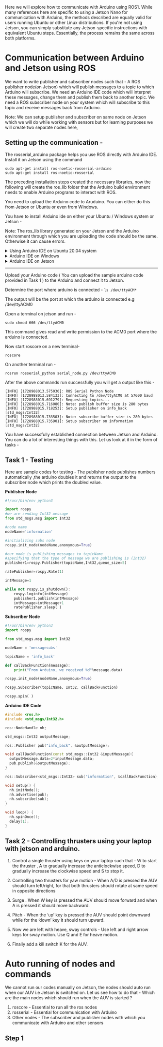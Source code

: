 Here we will explore how to communicate with Arduino using ROS1. While many references here are specific to using a Jetson Nano for communication with Arduino, the methods described are equally valid for users running Ubuntu or other Linux distributions. If you're not using Jetson, you can simply substitute any Jetson-specific instructions with equivalent Ubuntu steps. Essentially, the process remains the same across both platforms.

# Communication between Arduino and Jetson using ROS

We want to write publisher and subscriber nodes such that -
A ROS publisher node(on Jetson) which will publish messages to a topic to which Arduino will subscribe.
We need an Arduino IDE code which will interpret these messages, change them and publish them back to another topic.
We need a ROS subscriber node on your system which will subscribe to this topic and receive messages back from Arduino.

Note: We can setup publisher and subscriber on same node on Jetson which we will do while working with sensors but for learning purposes we will create two separate nodes here,

## Setting up the communication - 

The rosserial_arduino package helps you use ROS directly with Arduino IDE. Install it on Jetson using the command 


```
sudo apt-get install ros-noetic-rosserial-arduino
sudo apt-get install ros-noetic-rosserial
```

The preceding installation steps created the necessary libraries, now the following will create the ros_lib folder that the Arduino build environment needs to enable Arduino programs to interact with ROS.

You need to upload the Arduino code to Aruduino. You can either do this from Jetson or Ubuntu or even from Windows.

You have to install Arduino ide on either your Ubuntu / Windows system  or Jetson - 

Note: The ros_lib library generated on your Jetson and the Arduino environment through which you are uploading the code should be the same. Otherwise it can cause errors.

<details>
<summary>Using Arduino IDE on Ubuntu 20.04 system </summary>

### Installing Arduino IDE on Ubuntu 20.04 - 

Download the Linux 64 bits version for Arduino 1.8.18 from here - https://www.arduino.cc/en/software/OldSoftwareReleases

Follow the steps to install Arduino IDE here - https://docs.arduino.cc/software/ide-v1/tutorials/Linux/

After Installation a  directory will be formed where the Linux Arduino environment saves your sketches. Typically this is a directory called sketchbook or Arduino in your home directory. e.g cd ~/Arduino/libraries

You have to generate the ros_lib library and save it in the Linux Arduino environment.

You should have pre-installed ros noetic and rosserial_arduino package on your Ubuntu 20.04 .

Generate the ros_lib folder -

```
cd Arduino/libraries
rm -rf ros_lib  
rosrun rosserial_arduino make_libraries.py
```
</details>

<details>
<summary>Arduino IDE on Windows</summary>

You need to copy the ros_lib  from Jetson to the Windows sytem's Arduino sketchbook/libraries folder.

Another alternative for windows is to install rosserial arduino lib directly from Arduino libraries in the Arduino IDE. Just open the Library Manager from the IDE menu in Sketch -> Include Library -> Manage Library. Then search for "rosserial" and install it.

Note: This is not recommended as the library through which the code is uploaded on the arduino and the ros_lib in Jetson may mismatch and cause errors. Instead copying the ros_lib from Jetson is a safer option.

</details>

<details>
<summary>Arduino IDE on Jetson</summary>

### Installing Arduino on Jetson

The steps are similar to that of Ubuntu -

Download the Arm64 version for Arduino 1.8.18 from here - https://www.arduino.cc/en/software/OldSoftwareReleases

Follow the steps to install Arduino IDE here - https://docs.arduino.cc/software/ide-v1/tutorials/Linux/

After Installation a  directory will be formed where the Linux Arduino environment saves your sketches. Typically this is a directory called sketchbook or Arduino in your home directory. e.g cd ~/Arduino/libraries

Generate the ros_lib folder -

```
cd Arduino/libraries
rm -rf ros_lib  
rosrun rosserial_arduino make_libraries.py
```
</details>

***

Upload your Arduino code ( You can upload the sample arduino code provided in Task 1 ) to the Arduino and connect it to Jetson.

Determine the port where arduino is connected - 
```ls /dev/ttyACM*```

The output will be the port at which the arduino is connected e.g /dev/ttyACM0

Open a terminal on jetson and run -
```
sudo chmod 666 /dev/ttyACM0
```

This command gives read and write permission to the ACM0 port where the arduino is connected.

Now start roscore on a new terminal- 
```
roscore
```
On another terminal run -

```
rosrun rosserial_python serial_node.py /dev/ttyACM0
```

After the above commands run successfully you will get a output like this - 

```
[INFO] [1728988013.575030]: ROS Serial Python Node
[INFO] [1728988013.584133]: Connecting to /dev/ttyACM0 at 57600 baud
[INFO] [1728988015.691279]: Requesting topics...
[INFO] [1728988015.716080]: Note: publish buffer size is 280 bytes
[INFO] [1728988015.718253]: Setup publisher on info_back [std_msgs/Int32]
[INFO] [1728988015.733503]: Note: subscribe buffer size is 280 bytes
[INFO] [1728988015.735901]: Setup subscriber on information [std_msgs/Int32]
 ```

You have successfully established connection between Jetson and Arduino. You can do a lot of interesting things with this. Let us look at it in the form of tasks - 

## Task 1 - Testing

Here are sample codes for testing - The publisher node publishes numbers automatically ,the arduino doubles it and returns the output to the subscriber node which prints the doubled value.

**Publisher Node**
```py
#!/usr/bin/env python3

import rospy
#we are sending Int32 message
from std_msgs.msg import Int32

#node name
nodeName='information'

#initializing subs node
rospy.init_node(nodeName,anonymous=True)

#our node is publishing messages to topicName
#specifying that the type of message we are publishing is (Int32)
publisher1=rospy.Publisher(topicName,Int32,queue_size=5)

ratePublisher=rospy.Rate(1)

intMessage=1

while not rospy.is_shutdown():
    rospy.loginfo(intMessage)
    publisher1.publish(intMessage)
    intMessage=intMessage+1
    ratePublisher.sleep( )
```

**Subscriber Node**
```py
#!/usr/bin/env python3
import rospy

from std_msgs.msg import Int32

nodeName = 'messagesubs'

topicName = 'info_back'

def callBackFunction(message):
    print("From Arduino, we received %d"%message.data)

rospy.init_node(nodeName,anonymous=True)

rospy.Subscriber(topicName, Int32, callBackFunction)

rospy.spin( )
```

**Arduino IDE Code**
```ino
#include <ros.h>
#include <std_msgs/Int32.h>

ros::NodeHandle nh;

std_msgs::Int32 outputMessage;

ros::Publisher pub("info_back", &outputMessage);

void callBackFunction(const std_msgs::Int32 &inputMessage){
  outputMessage.data=2*inputMessage.data;
  pub.publish(&outputMessage);
}

ros::Subscriber<std_msgs::Int32> sub("information", &callBackFunction);

void setup() {
  nh.initNode();
  nh.advertise(pub);
  nh.subscribe(sub);
}

void loop() {
  nh.spinOnce();
  delay(1);
}
```
## Task 2 -  Controlling thrusters using your laptop with jetson and arduino.


1. Control a single thruster using keys on your laptop such that - W to start the thruster , A to gradually increase the anticlockwise speed, D to gradually increase the clockwise speed and S to stop it.

2. Controlling two thrusters for yaw motion - When A/D is pressed the AUV should turn left/right, for that both thrusters should rotate at same speed in opposite directions

3. Surge . When W key is pressed the AUV should move forward and when A is pressed it should move backward.

4. Pitch -  When the ‘up’ key is pressed the AUV should point downward while for the ‘down’ key it should turn upward.

5. Now we are left with heave, sway controls - Use left and right arrow keys for sway motion. Use Q and E for heave motion.

6. Finally add a kill switch K for the AUV.

# Auto running of nodes and commands

We cannot run our codes manually on Jetson, the nodes should auto run when our AUV i.e Jetson is switched on. Let us see how to do that -
Which are the main nodes which should run when the AUV is started ?

1. roscore - Essential to run all the ros nodes
2. rosserial - Essential for communication with Arduino
3. Other nodes - The subscriber and publisher nodes with which you communicate with Arduino and other sensors

## Step 1 


